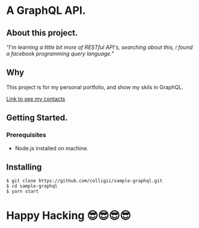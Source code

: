 # A GraphQL API.

## About this project.

_"I'm learning a little bit more of RESTful API's, searching about this, i found a facebook programming query language."_

## Why

This project is for my personal portfolio, and show my skils in GraphQL.

[Link to see my contacts](https://colligii.github.io/#contacts)

## Getting Started.

### Prerequisites

* Node.js installed on machine.

## Installing

```
$ git clone https://github.com/colligii/sample-graphql.git
$ cd sample-graphql
$ yarn start
```

# Happy Hacking 😎😎😎😎